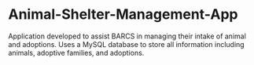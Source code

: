 # Animal-Shelter-Management-App
Application developed to assist BARCS in managing their intake of animal and adoptions. Uses a MySQL database to store all information including animals, adoptive families, and adoptions.
